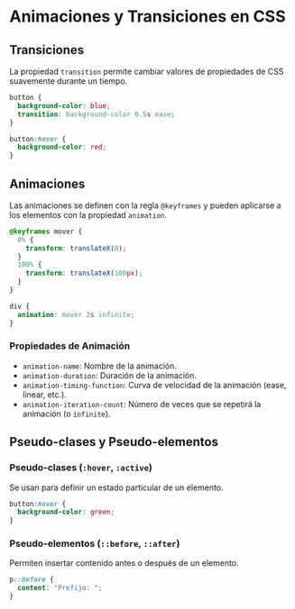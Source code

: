 # Animaciones y Transiciones en CSS

## Transiciones

La propiedad `transition` permite cambiar valores de propiedades de CSS suavemente durante un tiempo.

```css
button {
  background-color: blue;
  transition: background-color 0.5s ease;
}

button:hover {
  background-color: red;
}
```

## Animaciones

Las animaciones se definen con la regla `@keyframes` y pueden aplicarse a los elementos con la propiedad `animation`.

```css
@keyframes mover {
  0% {
    transform: translateX(0);
  }
  100% {
    transform: translateX(100px);
  }
}

div {
  animation: mover 2s infinite;
}
```

### Propiedades de Animación

- `animation-name`: Nombre de la animación.
- `animation-duration`: Duración de la animación.
- `animation-timing-function`: Curva de velocidad de la animación (ease, linear, etc.).
- `animation-iteration-count`: Número de veces que se repetirá la animación (o `infinite`).

## Pseudo-clases y Pseudo-elementos

### Pseudo-clases (`:hover`, `:active`)

Se usan para definir un estado particular de un elemento.

```css
button:hover {
  background-color: green;
}
```

### Pseudo-elementos (`::before`, `::after`)

Permiten insertar contenido antes o después de un elemento.

```css
p::before {
  content: "Prefijo: ";
}
```
